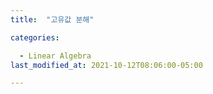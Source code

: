 ```yaml
---
title:  "고유값 분해"

categories:

  - Linear Algebra
last_modified_at: 2021-10-12T08:06:00-05:00

---
```

